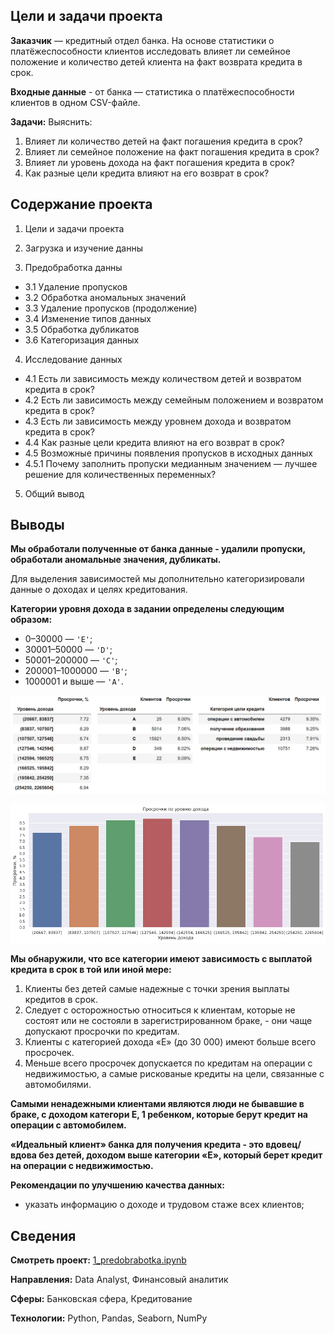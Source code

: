 ## Цели и задачи проекта

**Заказчик** — кредитный отдел банка. На основе статистики о платёжеспособности клиентов исследовать влияет ли семейное положение и количество детей клиента на факт возврата кредита в срок.

**Входные данные** - от банка — статистика о платёжеспособности клиентов в одном CSV-файле.

**Задачи:**
Выяснить:
1. Влияет ли количество детей на факт погашения кредита в срок?
2. Влияет ли семейное положение на факт погашения кредита в срок?
3. Влияет ли уровень дохода на факт погашения кредита в срок?
4. Как разные цели кредита влияют на его возврат в срок?

## Содержание проекта

1.  Цели и задачи проекта

2.  Загрузка и изучение данны

3.  Предобработка данны

  - 3.1  Удаление пропусков
  - 3.2  Обработка аномальных значений
  - 3.3  Удаление пропусков (продолжение)
  - 3.4  Изменение типов данных
  - 3.5  Обработка дубликатов
  - 3.6  Категоризация данных
  
4.  Исследование данных

  - 4.1  Есть ли зависимость между количеством детей и возвратом кредита в срок?
  - 4.2  Есть ли зависимость между семейным положением и возвратом кредита в срок?
  - 4.3  Есть ли зависимость между уровнем дохода и возвратом кредита в срок?
  - 4.4  Как разные цели кредита влияют на его возврат в срок?
  - 4.5  Возможные причины появления пропусков в исходных данных
  - 4.5.1  Почему заполнить пропуски медианным значением — лучшее решение для количественных переменных?
  
5.  Общий вывод

## Выводы

**Мы обработали полученные от банка данные - удалили пропуски, обработали аномальные значения, дубликаты.**

Для выделения зависимостей мы дополнительно категоризировали данные о доходах и целях кредитования.

**Категории уровня дохода в задании определены следующим образом:**

- 0–30000 — `'E'`;
- 30001–50000 — `'D'`;
- 50001–200000 — `'C'`;
- 200001–1000000 — `'B'`;
- 1000001 и выше — `'A'`.

![](data/chart2.jpg)

![](data/chart.png)

**Мы обнаружили, что все категории имеют зависимость с выплатой кредита в срок в той или иной мере:**
1. Клиенты без детей самые надежные с точки зрения выплаты кредитов в срок.
2. Следует с осторожностью относиться к клиентам, которые не состоят или не состояли в зарегистрированном браке, - они чаще допускают просрочки по кредитам.
3. Клиенты с категорией дохода «E» (до 30 000) имеют больше всего просрочек.
4. Меньше всего просрочек допускается по кредитам на операции с недвижимостью, а самые рискованые кредиты на цели, связанные с автомобилями.

**Самыми ненадежными клиентами являются люди не бывавшие в браке, с доходом категори E, 1 ребенком, которые берут кредит на операции с автомобилем.**

**«Идеальный клиент» банка для получения кредита - это вдовец/вдова без детей, доходом выше категории «E», который берет кредит на операции с недвижимостью.**

**Рекомендации по улучшению качества данных:**
- указать информацию о доходе и трудовом стаже всех клиентов;

## Сведения

**Смотреть проект:** [1_predobrabotka.ipynb](1_predobrabotka.ipynb)

**Направления:** Data Analyst, Финансовый аналитик

**Сферы:** Банковская сфера, Кредитование

**Технологии:** Python, Pandas, Seaborn, NumPy


